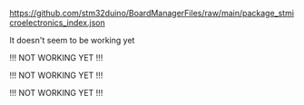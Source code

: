 
https://github.com/stm32duino/BoardManagerFiles/raw/main/package_stmicroelectronics_index.json


It doesn't seem to be working yet


   !!! NOT WORKING YET !!!



   !!! NOT WORKING YET !!!



   !!! NOT WORKING YET !!!

